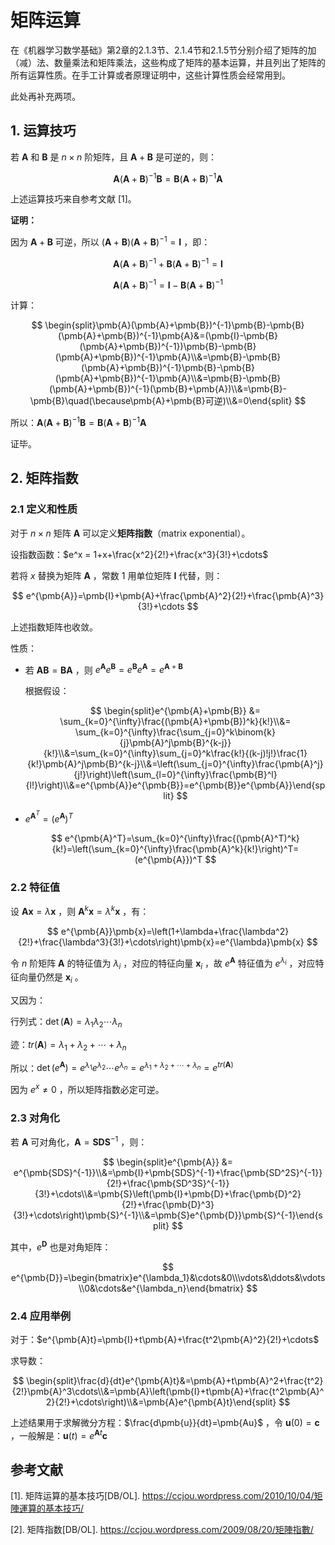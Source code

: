 # 矩阵运算

在《机器学习数学基础》第2章的2.1.3节、2.1.4节和2.1.5节分别介绍了矩阵的加（减）法、数量乘法和矩阵乘法，这些构成了矩阵的基本运算，并且列出了矩阵的所有运算性质。在手工计算或者原理证明中，这些计算性质会经常用到。

此处再补充两项。

## 1. 运算技巧

若 $\pmb{A}$ 和 $\pmb{B}$ 是 $n\times n$ 阶矩阵，且 $\pmb{A} + \pmb{B}$ 是可逆的，则：

$$
\pmb{A}(\pmb{A}+\pmb{B})^{-1}\pmb{B}=\pmb{B}(\pmb{A}+\pmb{B})^{-1}\pmb{A}
$$


上述运算技巧来自参考文献 [1]。

**证明：**

因为 $\pmb{A}+\pmb{B}$ 可逆，所以 $(\pmb{A}+\pmb{B})(\pmb{A}+\pmb{B})^{-1}=\pmb{I}$ ，即：

$$
\pmb{A}(\pmb{A}+\pmb{B})^{-1}+\pmb{B}(\pmb{A}+\pmb{B})^{-1}=\pmb{I}
$$

$$
\pmb{A}(\pmb{A}+\pmb{B})^{-1}=\pmb{I}-\pmb{B}(\pmb{A}+\pmb{B})^{-1}
$$


计算：

$$
\begin{split}\pmb{A}(\pmb{A}+\pmb{B})^{-1}\pmb{B}-\pmb{B}(\pmb{A}+\pmb{B})^{-1}\pmb{A}&=(\pmb{I}-\pmb{B}(\pmb{A}+\pmb{B})^{-1})\pmb{B}-\pmb{B}(\pmb{A}+\pmb{B})^{-1}\pmb{A}\\&=\pmb{B}-\pmb{B}(\pmb{A}+\pmb{B})^{-1}\pmb{B}-\pmb{B}(\pmb{A}+\pmb{B})^{-1}\pmb{A}\\&=\pmb{B}-\pmb{B}(\pmb{A}+\pmb{B})^{-1}(\pmb{B}+\pmb{A})\\&=\pmb{B}-\pmb{B}\quad(\because\pmb{A}+\pmb{B}可逆)\\&=0\end{split}
$$


所以：$\pmb{A}(\pmb{A}+\pmb{B})^{-1}\pmb{B}=\pmb{B}(\pmb{A}+\pmb{B})^{-1}\pmb{A}$

证毕。

## 2. 矩阵指数

### 2.1 定义和性质

对于 $n\times n$ 矩阵 $\pmb{A}$ 可以定义**矩阵指数**（matrix exponential）。

设指数函数：$e^x = 1+x+\frac{x^2}{2!}+\frac{x^3}{3!}+\cdots$

若将 $x$ 替换为矩阵 $\pmb{A}$ ，常数 $1$ 用单位矩阵 $\pmb{I}$ 代替，则：

$$
e^{\pmb{A}}=\pmb{I}+\pmb{A}+\frac{\pmb{A}^2}{2!}+\frac{\pmb{A}^3}{3!}+\cdots
$$


上述指数矩阵也收敛。

性质：

- 若 $\pmb{AB}=\pmb{BA}$ ，则 $e^{\pmb{A}}e^{\pmb{B}}=e^{\pmb{B}}e^{\pmb{A}}=e^{\pmb{A}+\pmb{B}}$

  根据假设：

  $$
  \begin{split}e^{\pmb{A}+\pmb{B}} &= \sum_{k=0}^{\infty}\frac{(\pmb{A}+\pmb{B})^k}{k!}\\&= \sum_{k=0}^{\infty}\frac{\sum_{j=0}^k\binom{k}{j}\pmb{A}^j\pmb{B}^{k-j}}{k!}\\&=\sum_{k=0}^{\infty}\sum_{j=0}^k\frac{k!}{(k-j)!j!}\frac{1}{k!}\pmb{A}^j\pmb{B}^{k-j}\\&=\left(\sum_{j=0}^{\infty}\frac{\pmb{A}^j}{j!}\right)\left(\sum_{l=0}^{\infty}\frac{\pmb{B}^l}{l!}\right)\\&=e^{\pmb{A}}e^{\pmb{B}}=e^{\pmb{B}}e^{\pmb{A}}\end{split}
  $$
  

- $e^{\pmb{A}^T} = (e^{\pmb{A}})^T$

  $$
  e^{\pmb{A}^T}=\sum_{k=0}^{\infty}\frac{(\pmb{A}^T)^k}{k!}=\left(\sum_{k=0}^{\infty}\frac{\pmb{A}^k}{k!}\right)^T=(e^{\pmb{A}})^T
  $$
  

### 2.2 特征值

设 $\pmb{Ax}=\lambda\pmb{x}$ ，则 $\pmb{A}^k\pmb{x}=\lambda^k\pmb{x}$ ，有：

$$
e^{\pmb{A}}\pmb{x}=\left(1+\lambda+\frac{\lambda^2}{2!}+\frac{\lambda^3}{3!}+\cdots\right)\pmb{x}=e^{\lambda}\pmb{x}
$$


令 $n$ 阶矩阵 $\pmb{A}$ 的特征值为 $\lambda_i$ ，对应的特征向量 $\pmb{x}_i$ ，故 $e^{\pmb{A}}$ 特征值为 $e^{\lambda_i}$ ，对应特征向量仍然是 $\pmb{x}_i$ 。

又因为：

行列式：$\det(\pmb{A})=\lambda_1\lambda_2\cdots\lambda_n$

迹：$tr(\pmb{A})=\lambda_1+\lambda_2+\cdots+\lambda_n$

所以：$\det(e^{\pmb{A}})=e^{\lambda_1}e^{\lambda_2}\cdots e^{\lambda_n}=e^{\lambda_1+\lambda_2+\cdots+\lambda_n}=e^{tr(\pmb{A})}$

因为 $e^x\ne0$ ，所以矩阵指数必定可逆。

### 2.3 对角化

若 $\pmb{A}$ 可对角化，$\pmb{A} = \pmb{SDS}^{-1}$ ，则：

$$
\begin{split}e^{\pmb{A}} &= e^{\pmb{SDS}^{-1}}\\&=\pmb{I}+\pmb{SDS}^{-1}+\frac{\pmb{SD^2S}^{-1}}{2!}+\frac{\pmb{SD^3S}^{-1}}{3!}+\cdots\\&=\pmb{S}\left(\pmb{I}+\pmb{D}+\frac{\pmb{D}^2}{2!}+\frac{\pmb{D}^3}{3!}+\cdots\right)\pmb{S}^{-1}\\&=\pmb{S}e^{\pmb{D}}\pmb{S}^{-1}\end{split}
$$


其中，$e^{\pmb{D}}$ 也是对角矩阵：

$$
e^{\pmb{D}}=\begin{bmatrix}e^{\lambda_1}&\cdots&0\\\vdots&\ddots&\vdots\\0&\cdots&e^{\lambda_n}\end{bmatrix}
$$


### 2.4 应用举例

对于：$e^{\pmb{A}t}=\pmb{I}+t\pmb{A}+\frac{t^2\pmb{A}^2}{2!}+\cdots$

求导数：

$$
\begin{split}\frac{d}{dt}e^{\pmb{A}t}&=\pmb{A}+t\pmb{A}^2+\frac{t^2}{2!}\pmb{A}^3\cdots\\&=\pmb{A}\left(\pmb{I}+t\pmb{A}+\frac{t^2\pmb{A}^2}{2!}+\cdots\right)\\&=\pmb{A}e^{\pmb{A}t}\end{split}
$$


上述结果用于求解微分方程：$\frac{d\pmb{u}}{dt}=\pmb{Au}$ ，令 $\pmb{u}(0)=\pmb{c}$ ，一般解是：$\pmb{u}(t)=e^{\pmb{A}t}\pmb{c}$ 

## 参考文献

[1]. 矩阵运算的基本技巧[DB/OL]. https://ccjou.wordpress.com/2010/10/04/矩陣運算的基本技巧/

[2]. 矩阵指数[DB/OL]. https://ccjou.wordpress.com/2009/08/20/矩陣指數/